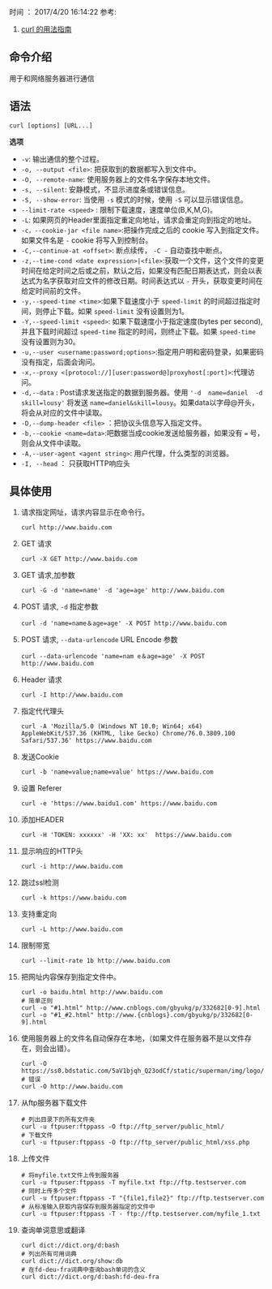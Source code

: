 时间 ： 2017/4/20 16:14:22
参考:

1. [curl 的用法指南](http://www.ruanyifeng.com/blog/2019/09/curl-reference.html)

## 命令介绍
用于和网络服务器进行通信

## 语法

```shell
curl [options] [URL...]
```

**选项**

 * `-v`: 输出通信的整个过程。
 * `-o, --output <file>`: 把获取到的数据都写入到文件中。
 * `-O, --remote-name`: 使用服务器上的文件名字保存本地文件。
 * `-s, --silent`: 安静模式，不显示进度条或错误信息。
 * `-S, --show-error`: 当使用 `-s` 模式的时候，使用 `-S` 可以显示错误信息。
 * `--limit-rate <speed>` : 限制下载速度，速度单位(B,K,M,G)。
 * `-L`: 如果网页的Header里面指定重定向地址，请求会重定向到指定的地址。
 * `-c，--cookie-jar <file name>`:把操作完成之后的 cookie 写入到指定文件。如果文件名是 `-` cookie 将写入到控制台。
 * `-C,--continue-at <offset>`: 断点续传， `-C -` 自动查找中断点。
 * `-z,--time-cond <date expression>|<file>`:获取一个文件，这个文件的变更时间在给定时间之后或之前，默认之后，如果没有匹配日期表达式，则会以表达式为名字获取对应文件的修改日期。时间表达式以 `-`  开头，获取变更时间在给定时间前的文件。
 * `-y,--speed-time <time>`:如果下载速度小于 `speed-limit` 的时间超过指定时间，则停止下载。如果 `speed-limit` 没有设置则为1。
 * `-Y,--speed-limit <speed>`: 如果下载速度小于指定速度(bytes per second),并且下载时间超过 `speed-time` 指定的时间，则终止下载。如果 `speed-time` 没有设置则为30。
 * `-u,--user <username:password;options>`:指定用户明和密码登录，如果密码没有指定，后面会询问。
 * `-x,--proxy <[protocol://][user:password@]proxyhost[:port]>`:代理访问。
 * `-d,--data` <data> : Post请求发送指定的数据到服务器。使用 `'-d  name=daniel  -d
              skill=lousy'` 将发送 `name=daniel&skill=lousy`。如果data以字母@开头，将会从对应的文件中读取。
 * `-D,--dump-header <file>` ：把协议头信息写入指定文件。
 * `-b,--cookie <name=data>`:吧数据当成cookie发送给服务器，如果没有 `=` 号，则会从文件中读取。
 *  `-A,--user-agent <agent string>`: 用户代理，什么类型的浏览器。
 *  `-I, --head` ： 只获取HTTP响应头

## 具体使用

1.  请求指定网址，请求内容显示在命令行。

    ```shell
    curl http://www.baidu.com
    ```
1. GET 请求

     ```shell
     curl -X GET http://www.baidu.com
     ```
2. GET 请求,加参数

     ```shell
     curl -G -d 'name=name' -d 'age=age' http://www.baidu.com
     ```

2. POST 请求, `-d` 指定参数 

    ```shell
    curl -d 'name=name＆age=age' -X POST http://www.baidu.com
    ```
3. POST 请求, `--data-urlencode` URL Encode 参数

    ```shell
    curl --data-urlencode 'name=nam e＆age=age' -X POST http://www.baidu.com
    ```

4. Header 请求

    ```shell
    curl -I http://www.baidu.com
    ```

4. 指定代代理头

    ```shell 
    curl -A 'Mozilla/5.0 (Windows NT 10.0; Win64; x64) AppleWebKit/537.36 (KHTML, like Gecko) Chrome/76.0.3809.100 Safari/537.36' https://www.baidu.com
    ```
    
5. 发送Cookie

    ```shell
    curl -b 'name=value;name=value' https://www.baidu.com
    ```
6. 设置 Referer

    ```shell
    curl -e 'https://www.baidu1.com' https://www.baidu.com
    ```
4. 添加HEADER

    ```shell
    curl -H 'TOKEN: xxxxxx' -H 'XX: xx'  https://www.baidu.com
    ```
5. 显示响应的HTTP头

    ```shell
    curl -i http://www.baidu.com
    ```
6.  跳过ssl检测

    ```shelll
    curl -k https://www.baidu.com
    ```
7. 支持重定向

    ```shell
    curl -L http://www.baidu.com
    ```
    
8. 限制带宽

    ```shell
    curl --limit-rate 1b http://www.baidu.com
    ```

1. 把网址内容保存到指定文件中。

    ```
    curl -o baidu.html http://www.baidu.com
    # 简单正则
    curl -o "#1.html" http://www.cnblogs.com/gbyukg/p/332682[0-9].html
    curl -o "#1_#2.html" http://www.{cnblogs}.com/gbyukg/p/332682[0-9].html
    ```

2. 使用服务器上的文件名自动保存在本地，（如果文件在服务器不是以文件存在，则会出错）。

    ```shell
    curl -O https://ss0.bdstatic.com/5aV1bjqh_Q23odCf/static/superman/img/logo/logo_white_fe6da1ec.png
    # 错误
    curl -O http://www.baidu.com
    ```
3. 从ftp服务器下载文件

    ```shell
    # 列出目录下的所有文件夹
    curl -u ftpuser:ftppass -O ftp://ftp_server/public_html/
    # 下载文件
    curl -u ftpuser:ftppass -O ftp://ftp_server/public_html/xss.php
    ```
4. 上传文件

    ```shell
    # 将myfile.txt文件上传到服务器
    curl -u ftpuser:ftppass -T myfile.txt ftp://ftp.testserver.com
    # 同时上传多个文件
    curl -u ftpuser:ftppass -T "{file1,file2}" ftp://ftp.testserver.com
    # 从标准输入获取内容保存到服务器指定的文件中
    curl -u ftpuser:ftppass -T - ftp://ftp.testserver.com/myfile_1.txt
    ```
5. 查询单词意思或翻译

    ```shell
    curl dict://dict.org/d:bash
    # 列出所有可用词典
    curl dict://dict.org/show:db
    # 在fd-deu-fra词典中查询bash单词的含义
    curl dict://dict.org/d:bash:fd-deu-fra
    ```